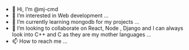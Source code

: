 - 👋 Hi, I’m @mj-cmd
- 👀 I’m interested in Web development ...
- 🌱 I’m currently learning mongodb for my projects ...
- 💞️ I’m looking to collaborate on React, Node , Django and I can always look into C++ and C as they are my mother languages ...
- 📫 How to reach me  ...

<!---
mj-cmd/mj-cmd is a ✨ special ✨ repository because its `README.md` (this file) appears on your GitHub profile.
You can click the Preview link to take a look at your changes.
--->
